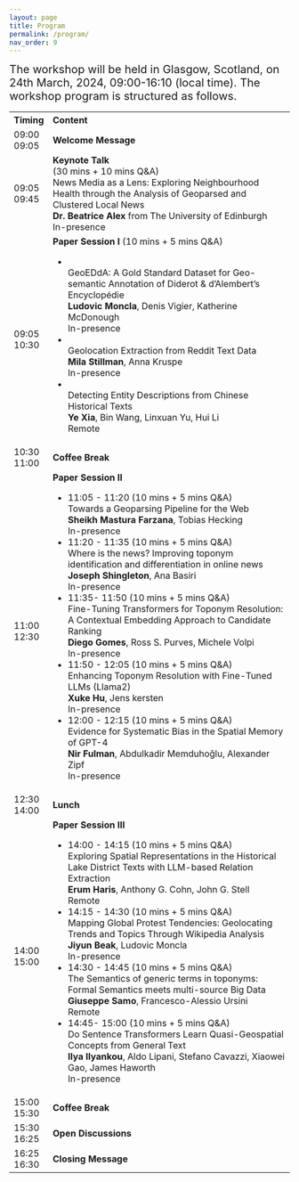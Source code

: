 ```yaml
---
layout: page
title: Program
permalink: /program/
nav_order: 9
---
```




<span style="font-size:20px;"> 
The workshop will be held in Glasgow, Scotland, on 24th March, 2024, 09:00-16:10 (local time). The workshop program is structured as follows.</span> 

<table>
  <tbody>
    <tr>
      <th>Timing</th>
      <th align="left">Content</th>
    </tr>
    <tr>
      <td>09:00<br>09:05</td>
      <td align="left"><strong>Welcome Message</strong></td>
    </tr>
    <tr>
      <td>09:05<br>09:45</td>
      <td align="left"><strong>Keynote Talk</strong>
               <br>  (30 mins + 10 mins Q&A)
               <br>  News Media as a Lens: Exploring Neighbourhood Health through the Analysis of Geoparsed and Clustered Local News
         <br> <strong> Dr. Beatrice Alex</strong> from The University of Edinburgh
         <br> In-presence 
      </td>
    </tr>
    <tr>
      <td>09:05<br>10:30</td>
      <td align="left"><strong>Paper Session I</strong> (10 mins + 5 mins Q&A)
        <ul> 
          <li> 
              <br> GeoEDdA: A Gold Standard Dataset for Geo-semantic Annotation of Diderot & d’Alembert’s Encyclopédie
              <br><strong>Ludovic Moncla</strong>, Denis Vigier, Katherine McDonough	 
              <br> In-presence
          </li> 
          <li> 
              <br> Geolocation Extraction from Reddit Text Data
              <br><strong>Mila Stillman</strong>, Anna Kruspe	
              <br> In-presence
          </li> 
          <li> 
              <br> Detecting Entity Descriptions from Chinese Historical Texts 
              <br><strong>Ye Xia</strong>, Bin Wang, Linxuan Yu, Hui Li	
              <br> Remote
          </li> 
         </ul>  
         </td>
    </tr>
    <tr>
      <td> 10:30<br>11:00</td>
      <td align="left"><strong>Coffee Break</strong></td>
    </tr>
    <tr>
      <td>11:00<br>12:30</td>
      <td align="left"><strong>Paper Session II</strong>
        <ul> 
          <li> 11:05 - 11:20 (10 mins + 5 mins Q&A)
              <br> Towards a Geoparsing Pipeline for the Web
              <br><strong>Sheikh Mastura Farzana</strong>, Tobias Hecking	
               <br> In-presence
          </li> 
          <li> 11:20 - 11:35 (10 mins + 5 mins Q&A)
              <br> Where is the news? Improving toponym identification and differentiation in online news
              <br><strong>Joseph Shingleton</strong>, Ana Basiri
              <br> In-presence
          </li> 
          <li> 11:35- 11:50 (10 mins + 5 mins Q&A)
              <br>  Fine-Tuning Transformers for Toponym Resolution: A Contextual Embedding Approach to Candidate Ranking
              <br><strong>Diego Gomes</strong>, Ross S. Purves, Michele Volpi	
             <br> In-presence
          </li> 
              <li> 11:50 - 12:05 (10 mins + 5 mins Q&A)
              <br> Enhancing Toponym Resolution with Fine-Tuned LLMs (Llama2)
              <br><strong>Xuke Hu</strong>, Jens kersten
                <br> In-presence
          </li> 
               <li> 12:00 - 12:15 (10 mins + 5 mins Q&A)
              <br> Evidence for Systematic Bias in the Spatial Memory of GPT-4
              <br><strong>Nir Fulman</strong>, Abdulkadir Memduhoğlu, Alexander Zipf	
                <br> In-presence
          </li> 
         </ul>  
         </td>
    </tr>
        <tr>
      <td> 12:30<br>14:00</td>
      <td align="left"><strong>Lunch</strong></td>
    </tr>
        <tr>
      <td>14:00<br>15:00</td>
      <td align="left"><strong>Paper Session III</strong>
        <ul> 
          <li> 14:00 - 14:15 (10 mins + 5 mins Q&A)
              <br> Exploring Spatial Representations in the Historical Lake District Texts with LLM-based Relation Extraction
              <br><strong>Erum Haris</strong>, Anthony G. Cohn, John G. Stell		
               <br> Remote
          </li> 
          <li> 14:15 - 14:30 (10 mins + 5 mins Q&A)
              <br> Mapping Global Protest Tendencies: Geolocating Trends and Topics Through Wikipedia Analysis
              <br><strong>Jiyun Beak</strong>, Ludovic Moncla
              <br> In-presence
          </li> 
          <li> 14:30 - 14:45 (10 mins + 5 mins Q&A)
              <br> The Semantics of generic terms in toponyms: Formal Semantics meets multi-source Big Data
              <br><strong>Giuseppe Samo</strong>, Francesco-Alessio Ursini		
             <br> Remote
          </li> 
              <li> 14:45- 15:00 (10 mins + 5 mins Q&A)
              <br> Do Sentence Transformers Learn Quasi-Geospatial Concepts from General Text
              <br><strong>Ilya Ilyankou</strong>, Aldo Lipani, Stefano Cavazzi, Xiaowei Gao, James Haworth
                <br> In-presence
          </li> 
         </ul>  
         </td>
    </tr>
    <tr>
      <td> 15:00<br>15:30</td>
      <td align="left"><strong>Coffee Break</strong></td>
    </tr>
    <tr>
      <td> 15:30<br>16:25</td>
      <td align="left"><strong>Open Discussions </strong></td>
    </tr>
    <tr>
      <td> 16:25<br>16:30</td>
      <td align="left"><strong>Closing Message</strong></td>
    </tr>
  </tbody>
</table>
